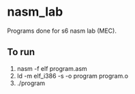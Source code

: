 nasm_lab
========

Programs done for s6 nasm lab (MEC).

To run
-------

1. nasm -f elf program.asm
2. ld -m elf_i386 -s -o program program.o 
3. ./program

